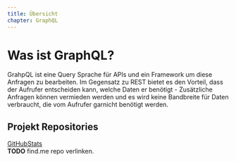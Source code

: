 ```yaml
---
title: Übersicht
chapter: GraphQL
---
```


# Was ist GraphQL?

GrahpQL ist eine Query Sprache für APIs und ein Framework um diese Anfragen zu bearbeiten. Im Gegensatz zu REST bietet es den Vorteil, dass der Aufrufer entscheiden kann, welche Daten er benötigt - Zusätzliche Anfragen können vermieden werden und es wird keine Bandbreite für Daten verbraucht, die vom Aufrufer garnicht benötigt werden.

## Projekt Repositories

[GitHubStats](https://github.com/KSWE-2016-17/GitHubStatsGraphQL)<br>
**TODO** find.me repo verlinken.
